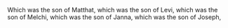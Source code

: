 Which was the son of Matthat, which was the son of Levi, which was the son of Melchi, which was the son of Janna, which was the son of Joseph,
